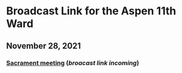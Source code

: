 # Broadcast Link for the Aspen 11th Ward

## November 28, 2021
### [Sacrament meeting](https://youtu.be/0ugQVezOazk) (*broacast link incoming*)
